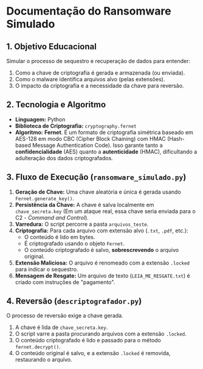 # Documentação do Ransomware Simulado

## 1. Objetivo Educacional
Simular o processo de sequestro e recuperação de dados para entender:
1.  Como a chave de criptografia é gerada e armazenada (ou enviada).
2.  Como o malware identifica arquivos alvo (pelas extensões).
3.  O impacto da criptografia e a necessidade da chave para reversão.

## 2. Tecnologia e Algoritmo
- **Linguagem:** Python
- **Biblioteca de Criptografia:** `cryptography.fernet`
- **Algoritmo:** **Fernet**. É um formato de criptografia simétrica baseado em AES-128 em modo CBC (Cipher Block Chaining) com HMAC (Hash-based Message Authentication Code). Isso garante tanto a **confidencialidade** (AES) quanto a **autenticidade** (HMAC), dificultando a adulteração dos dados criptografados.

## 3. Fluxo de Execução (`ransomware_simulado.py`)
1.  **Geração de Chave:** Uma chave aleatória e única é gerada usando `Fernet.generate_key()`.
2.  **Persistência da Chave:** A chave é salva localmente em `chave_secreta.key` (Em um ataque real, essa chave seria enviada para o C2 - *Command and Control*).
3.  **Varredura:** O script percorre a pasta `arquivos_teste`.
4.  **Criptografia:** Para cada arquivo com extensão alvo (`.txt`, `.pdf`, etc.):
    - O conteúdo é lido em bytes.
    - É criptografado usando o objeto `Fernet`.
    - O conteúdo criptografado é salvo, **sobrescrevendo** o arquivo original.
5.  **Extensão Maliciosa:** O arquivo é renomeado com a extensão `.locked` para indicar o sequestro.
6.  **Mensagem de Resgate:** Um arquivo de texto (`LEIA_ME_RESGATE.txt`) é criado com instruções de "pagamento".

## 4. Reversão (`descriptografador.py`)
O processo de reversão exige a chave gerada.
1.  A chave é lida de `chave_secreta.key`.
2.  O script varre a pasta procurando arquivos com a extensão `.locked`.
3.  O conteúdo criptografado é lido e passado para o método `fernet.decrypt()`.
4.  O conteúdo original é salvo, e a extensão `.locked` é removida, restaurando o arquivo.
